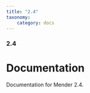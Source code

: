 ```yaml
---
title: "2.4"
taxonomy:
    category: docs
---
```

<!--AUTOVERSION: "title: \"Development\""/integration/complain-->
<!--
Exception to the rule about AUTOVERSION tags coming before their affected block:
For page headers the tag may come after due to misrendering if it is above.
-->

<!--AUTOVERSION: "### Development"/integration/complain-->
### 2.4

# Documentation

<!--AUTOVERSION: "bleeding-edge % branch"/integration/complain-->
Documentation for Mender 2.4.
